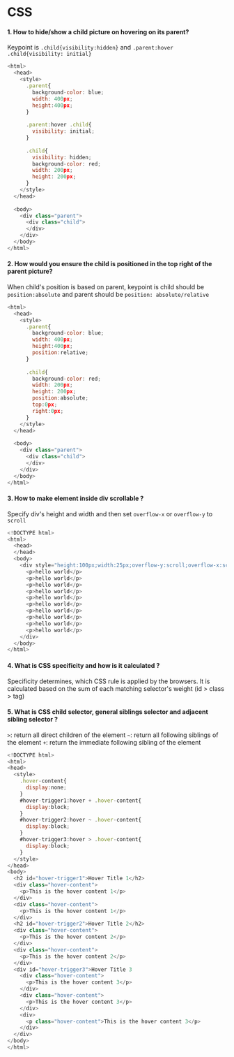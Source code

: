 # CSS
#### 1. How to hide/show a child picture on hovering on its parent?
Keypoint is `.child{visibility:hidden}` and `.parent:hover .child{visibility: initial}`
```javascript
<html>
  <head>
    <style>
      .parent{
        background-color: blue;
        width: 400px;
        height:400px;
      }
      
      .parent:hover .child{
        visibility: initial;
      }
      
      .child{
        visibility: hidden;
        background-color: red;
        width: 200px;
        height: 200px;
      }
    </style>
  </head>
  
  <body>
    <div class="parent">
      <div class="child">
      </div>
    </div>
  </body>
</html>
```
#### 2. How would you ensure the child is positioned in the top right of the parent picture?
When child's position is based on parent, keypoint is child should be `position:absolute` and parent should be `position: absolute/relative`
```javascript
<html>
  <head>
    <style>
      .parent{
        background-color: blue;
        width: 400px;
        height:400px;
        position:relative;
      }  
      
      .child{
        background-color: red;
        width: 200px;
        height: 200px;
        position:absolute;
        top:0px;
        right:0px;
      }
    </style>
  </head>
  
  <body>
    <div class="parent">
      <div class="child">
      </div>
    </div>
  </body>
</html>
```
#### 3. How to make element inside div scrollable ?
Specify div's height and width and then set `overflow-x` or `overflow-y` to `scroll`
```javascript
<!DOCTYPE html>
<html>
  <head>
  </head>
  <body>
	<div style="height:100px;width:25px;overflow-y:scroll;overflow-x:scroll">
      <p>hello world</p>
	  <p>hello world</p>
	  <p>hello world</p>
	  <p>hello world</p>
	  <p>hello world</p>
	  <p>hello world</p>
	  <p>hello world</p>
	  <p>hello world</p>
	  <p>hello world</p>
	  <p>hello world</p>
	</div>
  </body>
</html>
```
#### 4. What is CSS specificity and how is it calculated ?
Specificity determines, which CSS rule is applied by the browsers.
It is calculated based on the sum of each matching selector's weight (id > class > tag)
#### 5. What is CSS child selector, general siblings selector and adjacent sibling selector ?
`>`: return all direct children of the element
`~`: return all following siblings of the element
`+`: return the immediate following sibling of the element
```javascript
<!DOCTYPE html>
<html>
<head>
  <style>
    .hover-content{
      display:none;
    }
    #hover-trigger1:hover + .hover-content{
      display:block;
    }
    #hover-trigger2:hover ~ .hover-content{
      display:block;
    }
    #hover-trigger3:hover > .hover-content{
      display:block;
    }
  </style>
</head>
<body>
  <h2 id="hover-trigger1">Hover Title 1</h2>
  <div class="hover-content">
    <p>This is the hover content 1</p>
  </div>
  <div class="hover-content">
    <p>This is the hover content 1</p>
  </div>
  <h2 id="hover-trigger2">Hover Title 2</h2>
  <div class="hover-content">
    <p>This is the hover content 2</p>
  </div>
  <div class="hover-content">
    <p>This is the hover content 2</p>
  </div>
  <div id="hover-trigger3">Hover Title 3
    <div class="hover-content">
      <p>This is the hover content 3</p>
    </div>
    <div class="hover-content">
      <p>This is the hover content 3</p>
    </div>
    <div>
      <p class="hover-content">This is the hover content 3</p>
    </div>
  </div>
</body>
</html>
```
